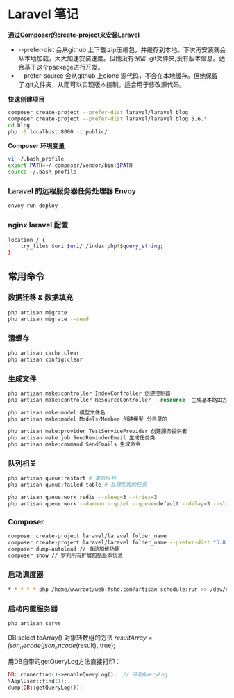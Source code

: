 # Laravel 笔记

**通过Composer的create-project来安装Laravel**

- --prefer-dist 会从github 上下载.zip压缩包，并缓存到本地。下次再安装就会从本地加载，大大加速安装速度。但她没有保留 .git文件夹,没有版本信息。适合基于这个package进行开发。
- --prefer-source 会从github 上clone 源代码，不会在本地缓存。但她保留了.git文件夹，从而可以实现版本控制。适合用于修改源代码。


**快速创建项目**
```sh
composer create-project --prefer-dist laravel/laravel blog
composer create-project --prefer-dist laravel/laravel blog 5.6.*
cd blog
php -S localhost:8000 -t public/
```

**Composer 环境变量**
```sh
vi ~/.bash_profile
export PATH=~/.composer/vendor/bin:$PATH
source ~/.bash_profile
```

### Laravel 的远程服务器任务处理器 Envoy
```sh
envoy run deploy
```

### nginx laravel 配置
```sh
location / {
    try_files $uri $uri/ /index.php?$query_string;
}
```

## 常用命令
### 数据迁移 & 数据填充
```sh
php artisan migrate
php artisan migrate --seed
```

### 清缓存
```sh
php artisan cache:clear
php artisan config:clear
```

### 生成文件
```php
php artisan make:controller IndexController 创建控制器
php artisan make:controller ResourceController --resource  生成基本路由方法

php artisan make:model 模型文件名
php artisan make:model Models/Member 创建模型 分目录的

php artisan make:provider TestServiceProvider 创建服务提供者
php artisan make:job SendReminderEmail 生成任务类
php artisan make:command SendEmails 生成命令
```
### 队列相关
```sh
php artisan queue:restart # 重启队列
php artisan queue:failed-table # 处理失败的任务

php artisan queue:work redis --sleep=3 --tries=3
php artisan queue:work --daemon --quiet --queue=default --delay=3 --sleep=3 --tries=3
```

### Composer
```sh
composer create-project laravel/laravel folder_name
composer create-project laravel/laravel folder_name --prefer-dist "5.8.*"
composer dump-autoload // 自动加载功能
composer show // 罗列所有扩展包括版本信息

```

### 启动调度器
```sh
* * * * * php /home/wwwroot/web.fshd.com/artisan schedule:run >> /dev/null 2>&1
```

### 启动内置服务器
```sh
php artisan serve
```

DB:select toArray() 对象转数组的方法
$resultArray = json_decode(json_encode($result), true);

用DB自带的getQueryLog方法直接打印：
```php
DB::connection()->enableQueryLog();  // 开启QueryLog
\App\User::find(1);
dump(DB::getQueryLog());
```
